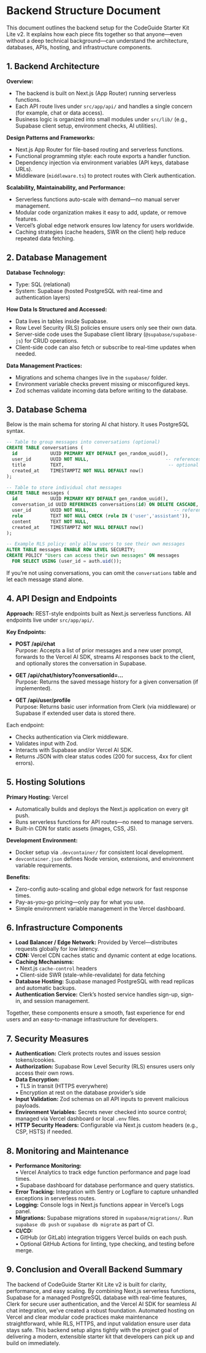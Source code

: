 # Backend Structure Document

This document outlines the backend setup for the CodeGuide Starter Kit Lite v2. It explains how each piece fits together so that anyone—even without a deep technical background—can understand the architecture, databases, APIs, hosting, and infrastructure components.

## 1. Backend Architecture

**Overview:**
- The backend is built on Next.js (App Router) running serverless functions.  
- Each API route lives under `src/app/api/` and handles a single concern (for example, chat or data access).  
- Business logic is organized into small modules under `src/lib/` (e.g., Supabase client setup, environment checks, AI utilities).

**Design Patterns and Frameworks:**
- Next.js App Router for file-based routing and serverless functions.  
- Functional programming style: each route exports a handler function.  
- Dependency injection via environment variables (API keys, database URLs).  
- Middleware (`middleware.ts`) to protect routes with Clerk authentication.

**Scalability, Maintainability, and Performance:**
- Serverless functions auto-scale with demand—no manual server management.  
- Modular code organization makes it easy to add, update, or remove features.  
- Vercel’s global edge network ensures low latency for users worldwide.  
- Caching strategies (cache headers, SWR on the client) help reduce repeated data fetching.

## 2. Database Management

**Database Technology:**
- Type: SQL (relational)  
- System: Supabase (hosted PostgreSQL with real-time and authentication layers)

**How Data Is Structured and Accessed:**
- Data lives in tables inside Supabase.  
- Row Level Security (RLS) policies ensure users only see their own data.  
- Server-side code uses the Supabase client library (`@supabase/supabase-js`) for CRUD operations.  
- Client-side code can also fetch or subscribe to real-time updates when needed.

**Data Management Practices:**
- Migrations and schema changes live in the `supabase/` folder.  
- Environment variable checks prevent missing or misconfigured keys.  
- Zod schemas validate incoming data before writing to the database.

## 3. Database Schema

Below is the main schema for storing AI chat history. It uses PostgreSQL syntax.

```sql
-- Table to group messages into conversations (optional)  
CREATE TABLE conversations (  
  id            UUID PRIMARY KEY DEFAULT gen_random_uuid(),  
  user_id       UUID NOT NULL,                            -- references auth.users  
  title         TEXT,                                      -- optional summary  
  created_at    TIMESTAMPTZ NOT NULL DEFAULT now()         
);

-- Table to store individual chat messages  
CREATE TABLE messages (  
  id            UUID PRIMARY KEY DEFAULT gen_random_uuid(),  
  conversation_id UUID REFERENCES conversations(id) ON DELETE CASCADE,  
  user_id       UUID NOT NULL,                               -- references auth.users  
  role          TEXT NOT NULL CHECK (role IN ('user','assistant')),  
  content       TEXT NOT NULL,                              
  created_at    TIMESTAMPTZ NOT NULL DEFAULT now()           
);

-- Example RLS policy: only allow users to see their own messages  
ALTER TABLE messages ENABLE ROW LEVEL SECURITY;  
CREATE POLICY "Users can access their own messages" ON messages  
  FOR SELECT USING (user_id = auth.uid());
```  

If you’re not using conversations, you can omit the `conversations` table and let each message stand alone.

## 4. API Design and Endpoints

**Approach:** REST-style endpoints built as Next.js serverless functions. All endpoints live under `src/app/api/`.

**Key Endpoints:**

- **POST /api/chat**  
  Purpose: Accepts a list of prior messages and a new user prompt, forwards to the Vercel AI SDK, streams AI responses back to the client, and optionally stores the conversation in Supabase.

- **GET /api/chat/history?conversationId=...**  
  Purpose: Returns the saved message history for a given conversation (if implemented).  

- **GET /api/user/profile**  
  Purpose: Returns basic user information from Clerk (via middleware) or Supabase if extended user data is stored there.

Each endpoint:
- Checks authentication via Clerk middleware.  
- Validates input with Zod.  
- Interacts with Supabase and/or Vercel AI SDK.  
- Returns JSON with clear status codes (200 for success, 4xx for client errors).

## 5. Hosting Solutions

**Primary Hosting:** Vercel  
- Automatically builds and deploys the Next.js application on every git push.  
- Runs serverless functions for API routes—no need to manage servers.  
- Built-in CDN for static assets (images, CSS, JS).

**Development Environment:**
- Docker setup via `.devcontainer/` for consistent local development.  
- `devcontainer.json` defines Node version, extensions, and environment variable requirements.

**Benefits:**
- Zero-config auto-scaling and global edge network for fast response times.  
- Pay-as-you-go pricing—only pay for what you use.  
- Simple environment variable management in the Vercel dashboard.

## 6. Infrastructure Components

- **Load Balancer / Edge Network:** Provided by Vercel—distributes requests globally for low latency.  
- **CDN:** Vercel CDN caches static and dynamic content at edge locations.  
- **Caching Mechanisms:**  
  • Next.js `cache-control` headers  
  • Client-side SWR (stale-while-revalidate) for data fetching  
- **Database Hosting:** Supabase managed PostgreSQL with read replicas and automatic backups.  
- **Authentication Service:** Clerk’s hosted service handles sign-up, sign-in, and session management.

Together, these components ensure a smooth, fast experience for end users and an easy-to-manage infrastructure for developers.

## 7. Security Measures

- **Authentication:** Clerk protects routes and issues session tokens/cookies.  
- **Authorization:** Supabase Row Level Security (RLS) ensures users only access their own rows.  
- **Data Encryption:**  
  • TLS in transit (HTTPS everywhere)  
  • Encryption at rest on the database provider’s side  
- **Input Validation:** Zod schemas on all API inputs to prevent malicious payloads.  
- **Environment Variables:** Secrets never checked into source control; managed via Vercel dashboard or local `.env` files.  
- **HTTP Security Headers:** Configurable via Next.js custom headers (e.g., CSP, HSTS) if needed.

## 8. Monitoring and Maintenance

- **Performance Monitoring:**  
  • Vercel Analytics to track edge function performance and page load times.  
  • Supabase dashboard for database performance and query statistics.
- **Error Tracking:** Integration with Sentry or Logflare to capture unhandled exceptions in serverless routes.  
- **Logging:** Console logs in Next.js functions appear in Vercel’s Logs panel.  
- **Migrations:** Supabase migrations stored in `supabase/migrations/`. Run `supabase db push` or `supabase db migrate` as part of CI.  
- **CI/CD:**  
  • GitHub (or GitLab) integration triggers Vercel builds on each push.  
  • Optional GitHub Actions for linting, type checking, and testing before merge.

## 9. Conclusion and Overall Backend Summary

The backend of CodeGuide Starter Kit Lite v2 is built for clarity, performance, and easy scaling. By combining Next.js serverless functions, Supabase for a managed PostgreSQL database with real-time features, Clerk for secure user authentication, and the Vercel AI SDK for seamless AI chat integration, we’ve created a robust foundation. Automated hosting on Vercel and clear modular code practices make maintenance straightforward, while RLS, HTTPS, and input validation ensure user data stays safe. This backend setup aligns tightly with the project goal of delivering a modern, extensible starter kit that developers can pick up and build on immediately.